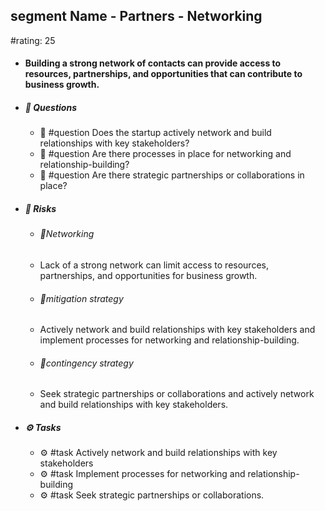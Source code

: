 ## segment Name - Partners - Networking
#rating: 25
- #### Building a strong network of contacts can provide access to resources, partnerships, and opportunities that can contribute to business growth.
- ##### 💭 Questions
  - 💭 #question Does the startup actively network and build relationships with key stakeholders?
  - 💭 #question Are there processes in place for networking and relationship-building?
  - 💭 #question Are there strategic partnerships or collaborations in place?
- ##### 🚨 Risks

  - ###### 🚨Networking
  - Lack of a strong network can limit access to resources, partnerships, and opportunities for business growth.
  - ###### 🚨mitigation strategy
  - Actively network and build relationships with key stakeholders and implement processes for networking and relationship-building.
  - ###### 🚨contingency strategy
  - Seek strategic partnerships or collaborations and actively network and build relationships with key stakeholders.
- ##### ⚙️ Tasks
  - ⚙️ #task Actively network and build relationships with key stakeholders
  - ⚙️ #task  Implement processes for networking and relationship-building
  - ⚙️ #task  Seek strategic partnerships or collaborations.


